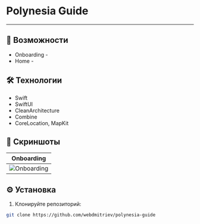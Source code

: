 # Polynesia Guide

---


## 🚀 Возможности
- Onboarding - 
- Home - 


## 🛠 Технологии
- Swift
- SwiftUI
- CleanArchitecture
- Combine
- CoreLocation, MapKit


## 📸 Скриншоты
| Onboarding |
|--------------|
| ![Onboarding](https://api.webdmitriev.com/wp-content/uploads/2025/09/dream-place-uikit-01-scaled.jpg) |


## ⚙️ Установка

1. Клонируйте репозиторий:

```bash
git clone https://github.com/webdmitriev/polynesia-guide
```
